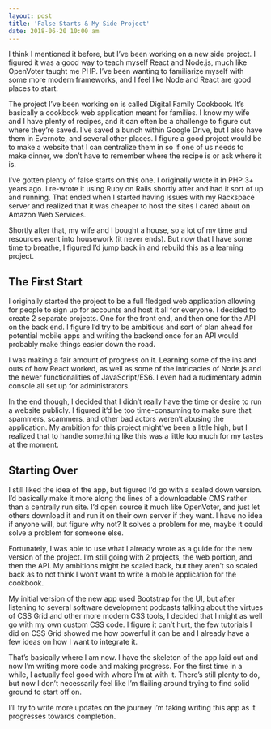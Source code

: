 ```yaml
---
layout: post
title: 'False Starts & My Side Project'
date: 2018-06-20 10:00 am
---
```


I think I mentioned it before, but I’ve been working on a new side project. I figured it was a good way to teach myself React and Node.js, much like OpenVoter taught me PHP. I’ve been wanting to familiarize myself with some more modern frameworks, and I feel like Node and React are good places to start.

The project I’ve been working on is called Digital Family Cookbook. It’s basically a cookbook web application meant for families. I know my wife and I have plenty of recipes, and it can often be a challenge to figure out where they’re saved. I’ve saved a bunch within Google Drive, but I also have them in Evernote, and several other places. I figure a good project would be to make a website that I can centralize them in so if one of us needs to make dinner, we don’t have to remember where the recipe is or ask where it is.

I’ve gotten plenty of false starts on this one. I originally wrote it in PHP 3+ years ago. I re-wrote it using Ruby on Rails shortly after and had it sort of up and running. That ended when I started having issues with my Rackspace server and realized that it was cheaper to host the sites I cared about on Amazon Web Services.

Shortly after that, my wife and I bought a house, so a lot of my time and resources went into housework (it never ends). But now that I have some time to breathe, I figured I’d jump back in and rebuild this as a learning project.

## The First Start

I originally started the project to be a full fledged web application allowing for people to sign up for accounts and host it all for everyone. I decided to create 2 separate projects. One for the front end, and then one for the API on the back end. I figure I’d try to be ambitious and sort of plan ahead for potential mobile apps and writing the backend once for an API would probably make things easier down the road.

I was making a fair amount of progress on it. Learning some of the ins and outs of how React worked, as well as some of the intricacies of Node.js and the newer functionalities of JavaScript/ES6. I even had a rudimentary admin console all set up for administrators.

In the end though, I decided that I didn’t really have the time or desire to run a website publicly. I figured it’d be too time-consuming to make sure that spammers, scammers, and other bad actors weren’t abusing the application. My ambition for this project might’ve been a little high, but I realized that to handle something like this was a little too much for my tastes at the moment.

## Starting Over

I still liked the idea of the app, but figured I’d go with a scaled down version. I’d basically make it more along the lines of a downloadable CMS rather than a centrally run site. I’d open source it much like OpenVoter, and just let others download it and run it on their own server if they want. I have no idea if anyone will, but figure why not? It solves a problem for me, maybe it could solve a problem for someone else.

Fortunately, I was able to use what I already wrote as a guide for the new version of the project. I’m still going with 2 projects, the web portion, and then the API. My ambitions might be scaled back, but they aren’t so scaled back as to not think I won’t want to write a mobile application for the cookbook.

My initial version of the new app used Bootstrap for the UI, but after listening to several software development podcasts talking about the virtues of CSS Grid and other more modern CSS tools, I decided that I might as well go with my own custom CSS code. I figure it can’t hurt, the few tutorials I did on CSS Grid showed me how powerful it can be and I already have a few ideas on how I want to integrate it.

That’s basically where I am now. I have the skeleton of the app laid out and now I’m writing more code and making progress. For the first time in a while, I actually feel good with where I’m at with it. There’s still plenty to do, but now I don’t necessarily feel like I’m flailing around trying to find solid ground to start off on.

I’ll try to write more updates on the journey I’m taking writing this app as it progresses towards completion.
